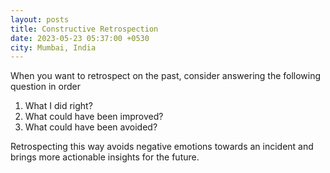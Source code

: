 ```yaml
---
layout: posts
title: Constructive Retrospection
date: 2023-05-23 05:37:00 +0530
city: Mumbai, India
---
```


When you want to retrospect on the past, consider answering the following question in order
1. What I did right?
2. What could have been improved?
3. What could have been avoided?

Retrospecting this way avoids negative emotions towards an incident and brings more actionable insights for the future.

